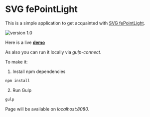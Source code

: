 # SVG fePointLight

This is a simple application to get acquainted with [SVG fePointLight](https://www.w3.org/TR/SVG/filters.html#fePointLightElement).

![version 1.0][logo]

[logo]: https://github.com/AlexanderKozhevin/betterMe/blob/gh-pages/screen.gif?raw=true "Version 1.0"


Here is a live **[demo](https://github.com/AlexanderKozhevin/svg-fePointLight)**

As also you can run it locally via *gulp-connect*.

To make it:

1. Install npm dependencies
```javascript
npm install
```

2. Run Gulp
```javascript
gulp
```
Page will be available on *localhost:8080*.

